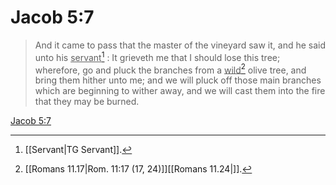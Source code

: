 # Jacob 5:7

> And it came to pass that the master of the vineyard saw it, and he said unto his <u>servant</u>[^a] : It grieveth me that I should lose this tree; wherefore, go and pluck the branches from a <u>wild</u>[^b] olive tree, and bring them hither unto me; and we will pluck off those main branches which are beginning to wither away, and we will cast them into the fire that they may be burned.

[Jacob 5:7](https://www.churchofjesuschrist.org/study/scriptures/bofm/jacob/5?lang=eng&id=p7#p7)


[^a]: [[Servant|TG Servant]].  
[^b]: [[Romans 11.17|Rom. 11:17 (17, 24)]][[Romans 11.24|]].  
